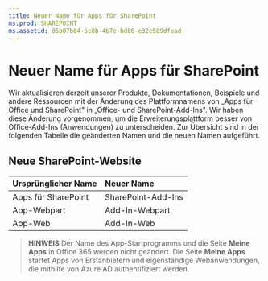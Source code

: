 ```yaml
---
title: Neuer Name für Apps für SharePoint
ms.prod: SHAREPOINT
ms.assetid: 05b07b04-6c8b-4b7e-bd86-e32c589dfead
---
```



# Neuer Name für Apps für SharePoint

Wir aktualisieren derzeit unserer Produkte, Dokumentationen, Beispiele und andere Ressourcen mit der Änderung des Plattformnamens von „Apps für Office und SharePoint" in „Office- und SharePoint-Add-Ins". Wir haben diese Änderung vorgenommen, um die Erweiterungsplattform besser von Office-Add-Ins (Anwendungen) zu unterscheiden. Zur Übersicht sind in der folgenden Tabelle die geänderten Namen und die neuen Namen aufgeführt.





## Neue SharePoint-Website
<a name="bk_newname"> </a>



|**Ursprünglicher Name**|**Neuer Name**|
|:-----|:-----|
|Apps für SharePoint  <br/> |SharePoint-Add-Ins  <br/> |
|App-Webpart  <br/> |Add-In-Webpart  <br/> |
|App-Web  <br/> |Add-In-Web  <br/> |
 

> **HINWEIS**
> Der Name des App-Startprogramms und die Seite **Meine Apps** in Office 365 werden nicht geändert. Die Seite **Meine Apps** startet Apps von Erstanbietern und eigenständige Webanwendungen, die mithilfe von Azure AD authentifiziert werden.





